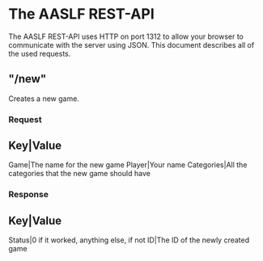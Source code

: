 # The AASLF REST-API
The AASLF REST-API uses HTTP on port 1312 to allow your browser to
communicate with the server using JSON. This document describes all of
the used requests.

## "/new"
Creates a new game.
### Request
Key|Value
---
Game|The name for the new game
Player|Your name
Categories|All the categories that the new game should have
### Response
Key|Value
---
Status|0 if it worked, anything else, if not
ID|The ID of the newly created game
